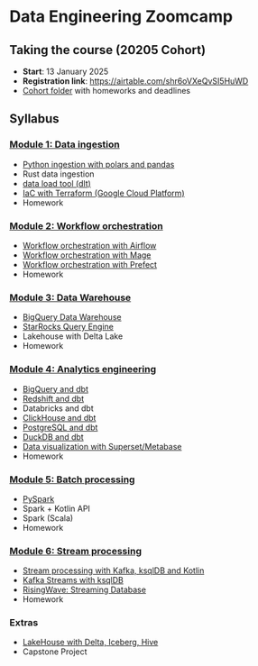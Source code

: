 # Data Engineering Zoomcamp

## Taking the course (20205 Cohort)

* **Start**: 13 January 2025
* **Registration link**: https://airtable.com/shr6oVXeQvSI5HuWD
* [Cohort folder](https://github.com/DataTalksClub/data-engineering-zoomcamp/tree/main/cohorts/2025) with homeworks and deadlines

## Syllabus

### [Module 1: Data ingestion](module1-data-ingestion/)
* [Python ingestion with polars and pandas](module1-data-ingestion/python-ingest/)
* Rust data ingestion
* [data load tool (dlt)](module1-data-ingestion/data-load-tool/)
* [IaC with Terraform (Google Cloud Platform)](infrastructure/terraform-gcp/)
* Homework

### [Module 2: Workflow orchestration](module2-workflow-orchestration/)
* [Workflow orchestration with Airflow](module2-workflow-orchestration/airflow/)
* [Workflow orchestration with Mage](module2-workflow-orchestration/mageai/)
* [Workflow orchestration with Prefect](module2-workflow-orchestration/prefect/)
* Homework

### [Module 3: Data Warehouse](module3-data-warehouse/)
* [BigQuery Data Warehouse](module3-data-warehouse/bigquery/)
* [StarRocks Query Engine](module3-data-warehouse/starrocks/)
* Lakehouse with Delta Lake
* Homework

### [Module 4: Analytics engineering](module4-analytics-engineering/)
* [BigQuery and dbt](module4-analytics-engineering/bigquery/)
* [Redshift and dbt](module4-analytics-engineering/redshift/)
* Databricks and dbt
* [ClickHouse and dbt](module4-analytics-engineering/clickhouse/)
* [PostgreSQL and dbt](module4-analytics-engineering/postgres/)
* [DuckDB and dbt](module4-analytics-engineering/duckdb/)
* [Data visualization with Superset/Metabase](module4-analytics-engineering/visualization/)
* Homework

### [Module 5: Batch processing](module5-batch-processing/)
* [PySpark](module5-batch-processing/pyspark/)
* Spark + Kotlin API
* Spark (Scala)
* Homework

### [Module 6: Stream processing](module6-stream-processing/)
* [Stream processing with Kafka, ksqlDB and Kotlin](module6-stream-processing/kotlin/)
* [Kafka Streams with ksqlDB](module6-stream-processing/ksqldb/)
* [RisingWave: Streaming Database](module6-stream-processing/risingwave/)
* Homework

### Extras
* [LakeHouse with Delta, Iceberg, Hive](https://github.com/iobruno/lakehouse-labs/)
* Capstone Project
